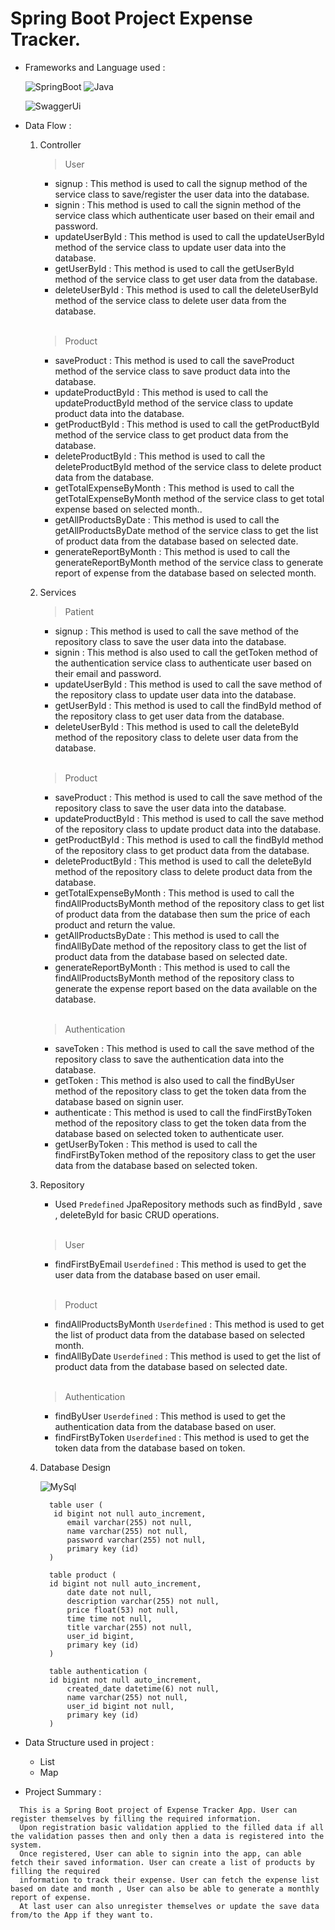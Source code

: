 # Spring Boot Project Expense Tracker.

- Frameworks and Language used :

    ![SpringBoot](https://img.shields.io/badge/Framework-SpringBoot-green) ![Java](https://img.shields.io/badge/Language-Java-yellow)
    
    ![SwaggerUi](https://img.shields.io/badge/SwaggerUi-http%3A%2F%2F16.16.90.182%3A8080%2Fswagger--ui%2Findex.html%23-brightgreen)
    
- Data Flow :
  1. Controller
      <br/>
      > User
      - signup : This method is used to call the signup method of the service class to save/register the user data into the database.
      - signin : This method is used to call the signin method of the service class which authenticate user based on their email and password.
      - updateUserById : This method is used to call the updateUserById method of the service class to update user data into the database.
      - getUserById : This method is used to call the getUserById method of the service class to get user data from the database.
      - deleteUserById : This method is used to call the deleteUserById method of the service class to delete user data from the database.
       
       <br/>
	
      > Product
      - saveProduct : This method is used to call the saveProduct method of the service class to save product data into the database.
      - updateProductById : This method is used to call the updateProductById method of the service class to update product data into the database.
      - getProductById : This method is used to call the getProductById method of the service class to get product data from the database.
      - deleteProductById : This method is used to call the deleteProductById method of the service class to delete product data from the database.
      - getTotalExpenseByMonth : This method is used to call the getTotalExpenseByMonth method of the service class to get total expense based on selected month..
      - getAllProductsByDate : This method is used to call the getAllProductsByDate method of the service class to get the list of product data from the database based on selected date.
      - generateReportByMonth : This method is used to call the generateReportByMonth method of the service class to generate report of expense from the database based on selected month.
       
  2. Services
      <br/>
      > Patient
      - signup : This method is used to call the save method of the repository class to save the user data into the database.
      - signin :  This method is also used to call the getToken method of the authentication service class to authenticate user based on their email and password.
      - updateUserById :  This method is used to call the save method of the repository class to update user data into the database.
      - getUserById :  This method is used to call the findById method of the repository class to get user data from the database.
      - deleteUserById :  This method is used to call the deleteById method of the repository class to delete user data from the database.
     
       <br/>
       
      > Product
      - saveProduct : This method is used to call the save method of the repository class to save the user data into the database.
      - updateProductById :  This method is used to call the save method of the repository class to update product data into the database.
      - getProductById :  This method is used to call the findById method of the repository class to get product data from the database.
      - deleteProductById :  This method is used to call the deleteById method of the repository class to delete product data from the database.
      - getTotalExpenseByMonth :  This method is used to call the findAllProductsByMonth method of the repository class to get list of product data from the database then sum the price of each product and return the value.
      - getAllProductsByDate :  This method is used to call the findAllByDate method of the repository class to get the list of product data from the database based on selected date.
      - generateReportByMonth :  This method is used to call the findAllProductsByMonth method of the repository class to generate the expense report based on the data available on the database.
      
       <br/>
       
      > Authentication
      - saveToken : This method is used to call the save method of the repository class to save the authentication data into the database.
      - getToken :  This method is also used to call the findByUser method of the repository class to get the token data from the database based on signin user.
      - authenticate : This method is used to call the findFirstByToken method of the repository class to get the token data from the database based on selected token to authenticate user.
      - getUserByToken : This method is used to call the findFirstByToken method of the repository class to get the user data from the database based on selected token.
      
  3. Repository
      - Used `Predefined` JpaRepository methods such as findById , save , deleteById for basic CRUD operations.
      
      <br/>
      
      > User
      - findFirstByEmail `Userdefined` : This method is used to get the user data from the database based on user email.
       
      <br/>
      
      > Product
      - findAllProductsByMonth `Userdefined` : This method is used to get the list of product data from the database based on selected month.
      - findAllByDate `Userdefined` : This method is used to get the list of product data from the database based on selected date.
         
      <br/>
      
      > Authentication
      - findByUser `Userdefined` : This method is used to get the authentication data from the database based on user.
      - findFirstByToken `Userdefined` : This method is used to get the token data from the database based on token.
      
  4. Database Design
  
      ![MySql](https://img.shields.io/badge/DBMS-MYSQL-lightblue)
      ```
	 	table user (
       	 id bigint not null auto_increment,
	        email varchar(255) not null,
	        name varchar(255) not null,
	        password varchar(255) not null,
	        primary key (id)
    	)
      
      	table product (
       	id bigint not null auto_increment,
	        date date not null,
	        description varchar(255) not null,
	        price float(53) not null,
	        time time not null,
	        title varchar(255) not null,
	        user_id bigint,
	        primary key (id)
    	)
      
       	table authentication (
       	id bigint not null auto_increment,
        	created_date datetime(6) not null,
        	name varchar(255) not null,
        	user_id bigint not null,
        	primary key (id)
    	)
      ```
   
- Data Structure used in project :
  - List
  - Map

- Project Summary :
```
  This is a Spring Boot project of Expense Tracker App. User can register themselves by filling the required information.
  Upon registration basic validation applied to the filled data if all the validation passes then and only then a data is registered into the system.
  Once registered, User can able to signin into the app, can able fetch their saved information. User can create a list of products by filling the required
  information to track their expense. User can fetch the expense list based on date and month , User can also be able to generate a monthly report of expense.
  At last user can also unregister themselves or update the save data from/to the App if they want to.
```
